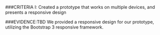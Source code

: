 ###CRITERIA I:
Created a prototype that works on multiple devices, and presents a responsive design

###EVIDENCE:TBD
We provided a responsive design for our prototype, utilizing the Bootstrap 3 responsive framework. 
